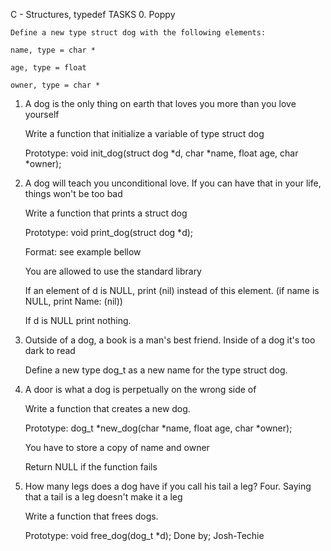 C - Structures, typedef
TASKS
0. Poppy

    Define a new type struct dog with the following elements:

    name, type = char *

    age, type = float

    owner, type = char *

1. A dog is the only thing on earth that loves you more than you love yourself

    Write a function that initialize a variable of type struct dog

    Prototype: void init_dog(struct dog *d, char *name, float age, char *owner);

2. A dog will teach you unconditional love. If you can have that in your life, things won't be too bad

    Write a function that prints a struct dog

    Prototype: void print_dog(struct dog *d);

    Format: see example bellow

    You are allowed to use the standard library

    If an element of d is NULL, print (nil) instead of this element. (if name is NULL, print Name: (nil))

    If d is NULL print nothing.

3. Outside of a dog, a book is a man's best friend. Inside of a dog it's too dark to read

    Define a new type dog_t as a new name for the type struct dog.

4. A door is what a dog is perpetually on the wrong side of

    Write a function that creates a new dog.

    Prototype: dog_t *new_dog(char *name, float age, char *owner);

    You have to store a copy of name and owner

    Return NULL if the function fails

5. How many legs does a dog have if you call his tail a leg? Four. Saying that a tail is a leg doesn't make it a leg

    Write a function that frees dogs.

    Prototype: void free_dog(dog_t *d);
Done by; Josh-Techie
